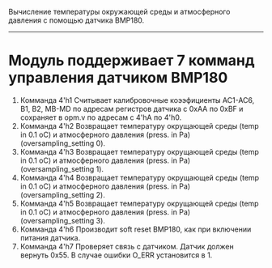 Вычисление температуры окружающей среды и атмосферного давления с помощью датчика BMP180.
***
Модуль поддерживает 7 комманд управления датчиком BMP180
=====================
1. Комманда 4'h1 
Считывает калибровочные коээфициенты AC1-AC6, B1, B2, MB-MD по адресам регистров датчика с 0xAA по 0xBF и сохраняет в opm.v по адресам с 4'hA по 4'h0.
2. Комманда 4'h2
Возвращает температуру окрущающей среды (temp in 0.1 oC) и атмосферного давления (press. in Pa) (oversampling_setting 0).
3. Комманда 4'h3
Возвращает температуру окрущающей среды (temp in 0.1 oC) и атмосферного давления (press. in Pa) (oversampling_setting 1).
4. Комманда 4'h4
Возвращает температуру окрущающей среды (temp in 0.1 oC) и атмосферного давления (press. in Pa) (oversampling_setting 2).
5. Комманда 4'h5
Возвращает температуру окрущающей среды (temp in 0.1 oC) и атмосферного давления (press. in Pa) (oversampling_setting 3).
6. Комманда 4'h6 
Производит soft reset BMP180, как при включении питания датчика.
7. Комманда 4'h7
Проверяет связь с датчиком. Датчик должен вернуть 0x55. В случае ошибки O_ERR установится в 1.

